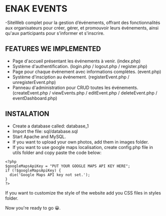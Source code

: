# ENAK EVENTS

-SiteWeb complet pour la gestion d’événements, offrant des fonctionnalités aux organisateurs pour créer, gérer, et promouvoir leurs événements, ainsi qu'aux participants pour s'informer et s'inscrire.

## FEATURES WE IMPLEMENTED

- Page d'accueil présentant les événements à venir. (index.php)
- Système d'authentification. (login.php / logout.php / register.php)
- Page pour chaque événement avec informations complètes. (event.php)
- Système d'insciption au événement. (registerEvent.php / unregisterEvent.php)
- Panneau d'administration pour CRUD toutes les événements. (createEvent.php / viewEvents.php / editEvent.php / deleteEvent.php / eventDashboard.php)

## INSTALATION

- Create a database called: database_1
- Import the file: sql/database.sql
- Start Apache and MySQL.
- If you want to upload your own photos, add them in images folder.
- If you want to use google maps localisation, create config.php file in utils folder and copy paste the code below:

```
<?php
$googleMapsApiKey = "PUT YOUR GOOGLE MAPS API KEY HERE";
if (!$googleMapsApiKey) {
  die('Google Maps API key not set.');
}
?>
```

If you want to customize the style of the website add you CSS files in styles folder.

Now you're ready to go 😀.
